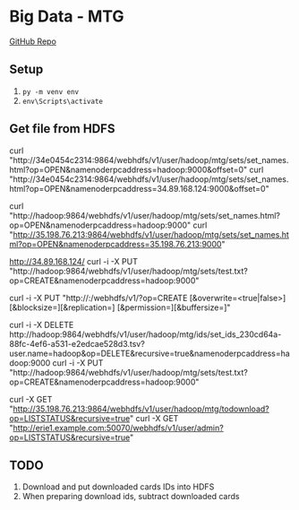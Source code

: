 # Big Data - MTG

[GitHub Repo](https://github.com/marcelmittelstaedt/BigData/)

## Setup
1. `py -m venv env`
2. `env\Scripts\activate`


## Get file from HDFS 
curl "http://34e0454c2314:9864/webhdfs/v1/user/hadoop/mtg/sets/set_names.html?op=OPEN&namenoderpcaddress=hadoop:9000&offset=0"
curl "http://34e0454c2314:9864/webhdfs/v1/user/hadoop/mtg/sets/set_names.html?op=OPEN&namenoderpcaddress=34.89.168.124:9000&offset=0"


curl "http://hadoop:9864/webhdfs/v1/user/hadoop/mtg/sets/set_names.html?op=OPEN&namenoderpcaddress=hadoop:9000"
curl "http://35.198.76.213:9864/webhdfs/v1/user/hadoop/mtg/sets/set_names.html?op=OPEN&namenoderpcaddress=35.198.76.213:9000"

http://34.89.168.124/
curl -i -X PUT "http://hadoop:9864/webhdfs/v1/user/hadoop/mtg/sets/test.txt?op=CREATE&namenoderpcaddress=hadoop:9000"

curl -i -X PUT "http://<HOST>:<PORT>/webhdfs/v1/<PATH>?op=CREATE
                    [&overwrite=<true|false>][&blocksize=<LONG>][&replication=<SHORT>]
                    [&permission=<OCTAL>][&buffersize=<INT>]"


curl -i -X DELETE http://hadoop:9864/webhdfs/v1/user/hadoop/mtg/ids/set_ids_230cd64a-88fc-4ef6-a531-e2edcae528d3.tsv?user.name=hadoop&op=DELETE&recursive=true&namenoderpcaddress=hadoop:9000
curl -i -X PUT    "http://hadoop:9864/webhdfs/v1/user/hadoop/mtg/sets/test.txt?op=CREATE&namenoderpcaddress=hadoop:9000"

curl -X GET "http://35.198.76.213:9864/webhdfs/v1/user/hadoop/mtg/todownload?op=LISTSTATUS&recursive=true"
curl -X GET "http://erie1.example.com:50070/webhdfs/v1/user/admin?op=LISTSTATUS&recursive=true"

## TODO
1. Download and put downloaded cards IDs into HDFS
2. When preparing download ids, subtract downloaded cards


    